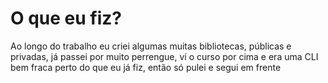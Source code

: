 # O que eu fiz?

Ao longo do trabalho eu criei algumas muitas bibliotecas, públicas e privadas, já passei por muito perrengue, ví o curso por cima e era uma CLI bem fraca perto do que eu já fiz, então só pulei e segui em frente
